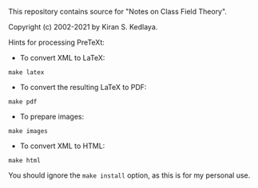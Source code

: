 This repository contains source for "Notes on Class Field Theory".

Copyright (c) 2002-2021 by Kiran S. Kedlaya.

Hints for processing PreTeXt:

- To convert XML to LaTeX:
```
make latex
```
- To convert the resulting LaTeX to PDF:
```
make pdf
```
- To prepare images:
```
make images
```
- To convert XML to HTML:
```
make html
```

You should ignore the `make install` option, as this is for my personal use.